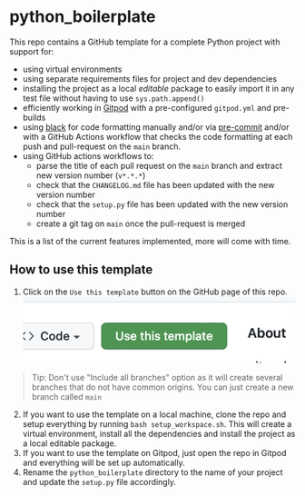 # python_boilerplate

This repo contains a GitHub template for a complete Python project with support for:

- using virtual environments
- using separate requirements files for project and dev dependencies
- installing the project as a local _editable_ package to easily import it in any test
  file without having to use `sys.path.append()`
- efficiently working in [Gitpod](https://gitpod.io) with a pre-configured `gitpod.yml`
and pre-builds
- using [black](https://black.readthedocs.io/en/stable/) for code formatting
  manually and/or via [pre-commit](https://pre-commit.com) and/or with a GitHub
  Actions workflow that checks the code formatting at each push and pull-request on the
  `main` branch.
- using GitHub actions workflows to:
  - parse the title of each pull request on the `main` branch and extract new version
    number (`v*.*.*`)
  - check that the `CHANGELOG.md` file has been updated with the new version number
  - check that the `setup.py` file has been updated with the new version number
  - create a git tag on `main` once the pull-request is merged

This is a list of the current features implemented, more will come with time.

## How to use this template
1. Click on the `Use this template` button on the
GitHub page of this repo.
![use this template](use_this_template.png)
> Tip: Don't use "Include all branches" option as it will create several branches
> that do not have common origins. You can just create a new branch called `main`

2. If you want to use the template on a local machine, clone the repo and setup
   everything by running `bash setup_workspace.sh`. This will create a virtual
   environment, install all the dependencies and install the project as a local
   editable package.
3. If you want to use the template on Gitpod, just open the repo in Gitpod and
   everything will be set up automatically.
4. Rename the `python_boilerplate` directory to the name of your project and update
   the `setup.py` file accordingly.
